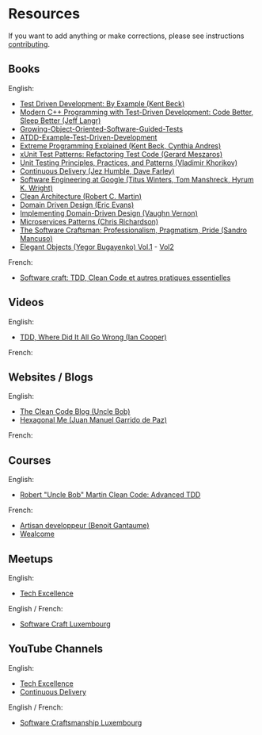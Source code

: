 # Resources

If you want to add anything or make corrections, please see instructions [contributing](CONTRIBUTING.md).

## Books

English:
- [Test Driven Development: By Example (Kent Beck)](https://www.amazon.com/Test-Driven-Development-Kent-Beck-ebook/dp/B095SQ9WP4)
- [Modern C++ Programming with Test-Driven Development: Code Better, Sleep Better (Jeff Langr)](https://www.amazon.com/Modern-Programming-Test-Driven-Development-Better-ebook/dp/B00HUEG8M8)
- [Growing-Object-Oriented-Software-Guided-Tests](https://www.amazon.com/Growing-Object-Oriented-Software-Guided-Tests/dp/0321503627)
- [ATDD-Example-Test-Driven-Development](https://www.amazon.com/ATDD-Example-Test-Driven-Development-Addison-Wesley/dp/0321784154)
- [Extreme Programming Explained (Kent Beck, Cynthia Andres)](https://www.amazon.com/Extreme-Programming-Explained-Embrace-Change/dp/0321278658)
- [xUnit Test Patterns: Refactoring Test Code (Gerard Meszaros)](https://www.amazon.fr/dp/0131495054?psc=1&ref=ppx_yo2ov_dt_b_product_details)
- [Unit Testing Principles, Practices, and Patterns (Vladimir Khorikov)](https://www.amazon.com/Unit-Testing-Principles-Practices-Patterns/dp/1617296279)
- [Continuous Delivery (Jez Humble, Dave Farley)](https://www.amazon.com/Continuous-Delivery-Deployment-Automation-Addison-Wesley-ebook/dp/B003YMNVC0)
- [Software Engineering at Google (Titus Winters, Tom Manshreck, Hyrum K. Wright)](https://www.amazon.com/Software-Engineering-Google-Lessons-Programming/dp/1492082791)
- [Clean Architecture (Robert C. Martin)](https://www.amazon.com/Clean-Architecture-Craftsmans-Software-Structure-ebook/dp/B075LRM681)
- [Domain Driven Design (Eric Evans)](https://www.amazon.com/Domain-Driven-Design-Tackling-Complexity-Software-ebook/dp/B00794TAUG)
- [Implementing Domain-Driven Design (Vaughn Vernon)](https://www.amazon.com/Implementing-Domain-Driven-Design-Vaughn-Vernon-ebook/dp/B00BCLEBN8)
- [Microservices Patterns (Chris Richardson)](https://www.amazon.com/Microservices-Patterns-examples-Chris-Richardson-ebook/dp/B09782192F)
- [The Software Craftsman: Professionalism, Pragmatism, Pride (Sandro Mancuso)](https://www.amazon.com/Software-Craftsman-Professionalism-Pragmatism-Robert/dp/0134052501)
- [Elegant Objects (Yegor Bugayenko) Vol.1](https://www.amazon.fr/dp/1519166915?psc=1&ref=ppx_yo2ov_dt_b_product_details) - [Vol2](https://www.amazon.com/Elegant-Objects-2-Yegor-Bugayenko/dp/1534908307)

French:

- [Software craft: TDD, Clean Code et autres pratiques essentielles](https://www.amazon.fr/Software-craft-autres-pratiques-essentielles/dp/2100825208)

## Videos

English:

- [TDD, Where Did It All Go Wrong (Ian Cooper)](https://www.youtube.com/watch?v=EZ05e7EMOLM)

French:

## Websites / Blogs

English:
- [The Clean Code Blog (Uncle Bob)](https://blog.cleancoder.com/)
- [Hexagonal Me (Juan Manuel Garrido de Paz)](https://jmgarridopaz.github.io/)

French:

## Courses

English:
- [Robert "Uncle Bob" Martin Clean Code: Advanced TDD](https://cleancoders.com/library/all)

French:
- [Artisan developpeur (Benoit Gantaume)](https://compagnon.artisandeveloppeur.fr/courses)
- [Wealcome](https://wealcomecompany.com/formations)

## Meetups

English:
- [Tech Excellence](https://www.meetup.com/techexcellence/)

English / French:
- [Software Craft Luxembourg](https://www.meetup.com/software-craft-luxembourg/)

## YouTube Channels

English:
- [Tech Excellence](https://www.youtube.com/@TechExcellence)
- [Continuous Delivery](https://www.youtube.com/@ContinuousDelivery)

English / French:
- [Software Craftsmanship Luxembourg](https://www.youtube.com/@softwarecraftsmanshipluxem8137)
